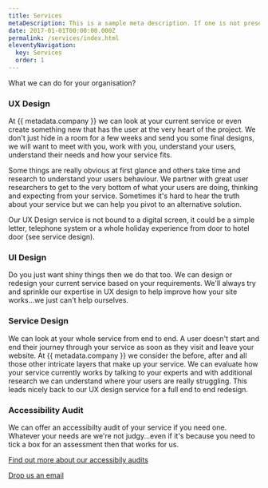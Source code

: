 ```yaml
---
title: Services
metaDescription: This is a sample meta description. If one is not present in your page/post's front matter, the default metadata.desciption will be used instead.
date: 2017-01-01T00:00:00.000Z
permalink: /services/index.html
eleventyNavigation:
  key: Services
  order: 1
---
```


What we can do for your organisation?

### UX Design
At {{ metadata.company }} we can look at your current service or even create something new that has the user at the very heart of the project. We don't just hide in a room for a few weeks and send you some final designs, we will want to meet with you, work with you, understand your users, understand their needs and how your service fits.

Some things are really obvious at first glance and others take time and research to understand your users behaviour. We partner with great user researchers to get to the very bottom of what your users are doing, thinking and expecting from your service. Sometimes it's hard to hear the truth about your service but we can help you pivot to an alternative solution.

Our UX Design service is not bound to a digital screen, it could be a simple letter, telephone system or a whole holiday experience from door to hotel door (see service design).

### UI Design
Do you just want shiny things then we do that too. We can design or redesign your current service based on your requirements. We'll always try and sprinkle our expertise in UX design to help improve how your site works...we just can't help ourselves.

### Service Design
We can look at your whole service from end to end. A user doesn't start and end their journey through your service as soon as they visit and leave your website. At {{ metadata.company }} we consider the before, after and all those other intricate layers that make up your service. We can evaluate how your service currently works by talking to your experts and with additional research we can understand where your users are really struggling. This leads nicely back to our UX design service for a full end to end redesign.

### Accessibility Audit
We can offer an accessibilty audit of your service if you need one. Whatever your needs are we're not judgy...even if it's because you need to tick a box for an assessment then that works for us. 

[Find out more about our accessibily audits](/accessibility-audit)

<a href="mailto:mattnixon79@googlemail.com" class="button" role="button">Drop us an email</a>